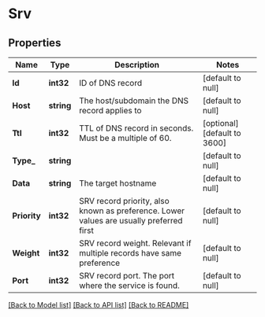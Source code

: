 # Srv

## Properties
Name | Type | Description | Notes
------------ | ------------- | ------------- | -------------
**Id** | **int32** | ID of DNS record | [default to null]
**Host** | **string** | The host/subdomain the DNS record applies to | [default to null]
**Ttl** | **int32** | TTL of DNS record in seconds. Must be a multiple of 60. | [optional] [default to 3600]
**Type_** | **string** |  | [default to null]
**Data** | **string** | The target hostname | [default to null]
**Priority** | **int32** | SRV record priority, also known as preference. Lower values are usually preferred first | [default to null]
**Weight** | **int32** | SRV record weight. Relevant if multiple records have same preference | [default to null]
**Port** | **int32** | SRV record port. The port where the service is found. | [default to null]

[[Back to Model list]](../README.md#documentation-for-models) [[Back to API list]](../README.md#documentation-for-api-endpoints) [[Back to README]](../README.md)

